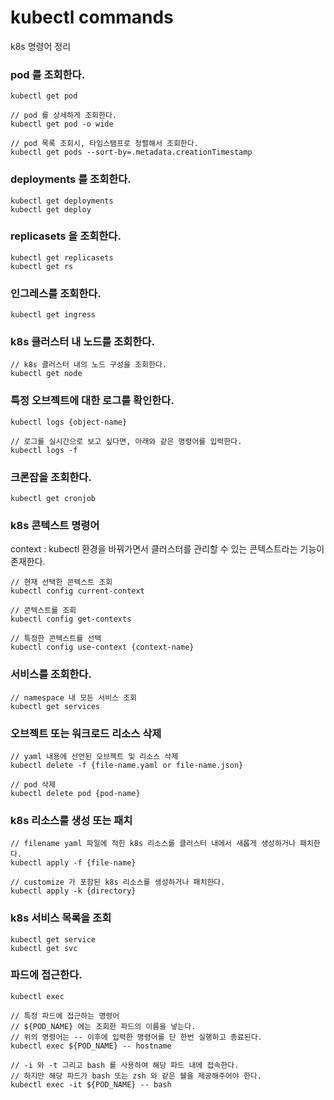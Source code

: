 # kubectl commands
k8s 명령어 정리

### pod 를 조회한다.
```shell
kubectl get pod

// pod 를 상세하게 조회한다.
kubectl get pod -o wide

// pod 목록 조회시, 타임스탬프로 정렬해서 조회한다.
kubectl get pods --sort-by=.metadata.creationTimestamp
```

### deployments 를 조회한다.
```shell
kubectl get deployments
kubectl get deploy
```

### replicasets 을 조회한다.
```shell
kubectl get replicasets
kubectl get rs
```

### 인그레스를 조회한다.
```shell
kubectl get ingress
```

### k8s 클러스터 내 노드를 조회한다.
```shell
// k8s 클러스터 내의 노드 구성을 조회한다.
kubectl get node
```

### 특정 오브젝트에 대한 로그를 확인한다.
```shell
kubectl logs {object-name}

// 로그를 실시간으로 보고 싶다면, 아래와 같은 명령어를 입력한다.
kubectl logs -f
```

### 크론잡을 조회한다.
```shell
kubectl get cronjob
```

### k8s 콘텍스트 명령어
context : kubectl 환경을 바꿔가면서 클러스터를 관리할 수 있는 콘텍스트라는 기능이 존재한다.
```shell
// 현재 선택한 콘텍스트 조회
kubectl config current-context

// 콘텍스트를 조회
kubectl config get-contexts

// 특정한 콘텍스트를 선택
kubectl config use-context {context-name}
```

### 서비스를 조회한다.
```shell
// namespace 내 모든 서비스 조회
kubectl get services
```

### 오브젝트 또는 워크로드 리소스 삭제
```shell
// yaml 내용에 선언된 오브젝트 및 리소스 삭제
kubectl delete -f {file-name.yaml or file-name.json}

// pod 삭제
kubectl delete pod {pod-name}
```

### k8s 리소스를 생성 또는 패치
```shell
// filename yaml 파일에 적힌 k8s 리소스를 클러스터 내에서 새롭게 생성하거나 패치한다.
kubectl apply -f {file-name}

// customize 가 포함된 k8s 리소스를 생성하거나 패치한다.
kubectl apply -k {directory}
```

### k8s 서비스 목록을 조회
```shell
kubectl get service
kubectl get svc
```

### 파드에 접근한다.
```shell
kubectl exec

// 특정 파드에 접근하는 명령어
// ${POD_NAME} 에는 조회한 파드의 이름을 넣는다.
// 위의 명령어는 -- 이후에 입력한 명령어를 단 한번 실행하고 종료된다.
kubectl exec ${POD_NAME} -- hostname

// -i 와 -t 그리고 bash 를 사용하여 해당 파드 내에 접속한다.
// 하지만 해당 파드가 bash 또는 zsh 와 같은 쉘을 제공해주어야 한다.
kubectl exec -it ${POD_NAME} -- bash
```
